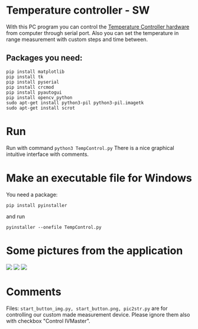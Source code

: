 # Temperature controller - SW

With this PC program you can control the [Temperature Controller hardware](https://github.com/norbertg1/Temperature_Controller-HW) from computer through serial port. 
Also you can set the temperature in range measurement with custom steps and time between.

## Packages you need:
``` 
pip install matplotlib
pip install tk
pip install pyserial
pip install crcmod
pip install pyautogui
pip install opencv_python
sudo apt-get install python3-pil python3-pil.imagetk
sudo apt-get install scrot
``` 
# Run 
Run with command ``` python3 TempControl.py ``` 
There is a nice graphical intuitive interface with comments.

# Make an executable file for Windows

You need a package: 

```pip install pyinstaller```

and run 

```pyinstaller --onefile TempControl.py```

# Some pictures from the application

<img src="img/Temperature Controller.jpg" alt=" ">


<img src="img/MeasureRange.jpg" alt=" "> 
<img src="img/Settings.jpg" alt=" "> 



# Comments

Files: ```start_button_img.py, start_button.png, pic2str.py``` are for controlling our custom made measurement device. Please ignore them also with checkbox "Control IVMaster".
